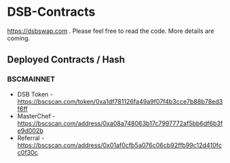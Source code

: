 # DSB-Contracts

https://dsbswap.com . Please feel free to read the code. More details are coming.

## Deployed Contracts / Hash

### BSCMAINNET

- DSB Token - https://bscscan.com/token/0xa1df781126fa49a9f07f4b3cce7b88b78ed3f6ff
- MasterChef - https://bscscan.com/address/0xa08a748063b17c7997772af5bb6df6b3fe9d002b
- Referral - https://bscscan.com/address/0x01af0cfb5a076c06cb92ffb99c12d410fcc0f30c
